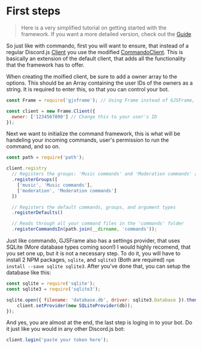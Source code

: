 # First steps
> Here is a very simplified tutorial on getting started with the framework. If you want a more detailed version, check out the [Guide](https://vypal.gitbook.io/gjsframe)

So just like with commando, first you will want to ensure, that instead of a regular Discord.js [Client](https://discord.js.org/#/docs/main/master/class/Client) you use the modified [CommandoClient](https://gjsframe.js.org/#/docs/cmain/main/class/FrameClient). This is basically an extension of the default client, that adds all the functionality that the framework has to offer.

When creating the moified client, be sure to add a owner array to the options. This should be an Array containing the user IDs of the owners as a string. It is required to enter this, so that you can control your bot.

```javascript
const Frame = require('gjsframe'); // Using Frame instead of GJSFrame, you can use the full name if you want to

const client = new Frame.Client({
  owner: ['1234567890'] // Change this to your user's ID
});
```

Next we want to initialize the command framework, this is what will be handeling your incoming commands, user's permission to run the command, and so on.

```javascript
const path = require('path');

client.registry
  // Registers the groups: 'Music commands' and 'Moderation commands' and sets their IDs to 'music' and 'moderation'
  .registerGroups([
    ['music', 'Music commands'],
    ['moderation', 'Moderation commands']
  ])

  // Registers the default commands, groups, and argument types
  .registerDefaults()

  // Reads through all your command files in the 'commands' folder
  .registerCommandsIn(path.join(__dirname, 'commands'));
```

Just like commando, GJSFrame also has a settings provider, that uses SQLite (More database types coming soon!) I would highly recomend, that you set one up, but it is not a necessary step. To do it, you will have to install 2 NPM packages, `sqlite`, and `sqlite3` (Both are required) `npm install --save sqlite sqlite3`. After you've done that, you can setup the database like this:
```javascript
const sqlite = require('sqlite');
const sqlite3 = require('sqlite3');

sqlite.open({ filename: 'database.db', driver: sqlite3.Database }).then(db => {
    client.setProvider(new SQLiteProvider(db));
});
```

And yes, you are almost at the end, the last step is loging in to your bot. Do it just like you would in any other Discord.js bot:
```javascript
client.login('paste your token here');
```